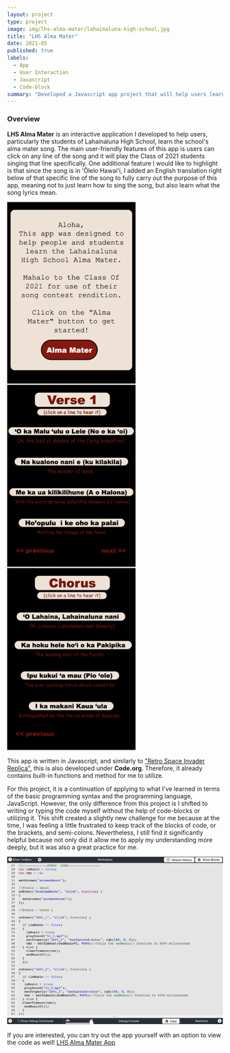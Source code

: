 ```yaml
---
layout: project
type: project
image: img/lhs-alma-mater/lahainaluna-high-school.jpg
title: "LHS Alma Mater"
date: 2021-05
published: true
labels:
  - App
  - User Interaction
  - Javascript
  - Code-block
summary: "Developed a Javascript app project that will help users learn the Lahainaluna High School's alma mater song."
---
```

### Overview
**LHS Alma Mater** is an interactive application I developed to help users, particularly the students of Lahainaluna High School, learn the school's alma mater song. The main user-friendly features of this app is users can click on any line of the song and it will play the Class of 2021 students singing that line specifically. One additional feature I would like to highlight is that since the song is in ʻŌlelo Hawaiʻi, I added an English translation right below of that specific line of the song to fully carry out the purpose of this app, meaning not to just learn how to sing the song, but also learn what the song lyrics mean.

<img width="300px" src="../img/lhs-alma-mater/am-intro.png" class="img-thumbnail" >
<img width="300px" src="../img/lhs-alma-mater/am-verse.png" class="img-thumbnail" >
<img width="300px" src="../img/lhs-alma-mater/am-chorus.png" class="img-thumbnail" >

This app is written in Javascript, and similarly to ["Retro Space Invader Replica"](https://angelaalmeron.github.io/projects/retro-space-invader.html), this is also developed under **Code.org**. Therefore, it already contains built-in functions and method for me to utilize.

For this project, it is a continuation of applying to what I've learned in terms of the basic programming syntax and the programming language, JavaScript. However, the only difference from this project is I shifted to writing or typing the code myself without the help of code-blocks or utilizing it. This shift created a slightly new challenge for me because at the time, I was feeling a little frustrated to keep track of the blocks of code, or the brackets, and semi-colons. Nevertheless, I still find it significantly helpful because not only did it allow me to apply my understanding more deeply, but it was also a great practice for me.

<img width="700px" src="../img/lhs-alma-mater/am-workspace.png" class="img-thumbnail" >

If you are interested, you can try out the app yourself with an option to view the code as well! [LHS Alma Mater App](https://studio.code.org/projects/applab/vA4huXufMyU3RNVgLMtgHObxCiyUk9p19UHcsBO6hLQ)
